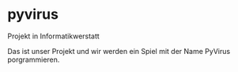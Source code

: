 # pyvirus
Projekt in Informatikwerstatt

Das ist unser Projekt und wir werden ein Spiel mit der Name PyVirus porgrammieren.
